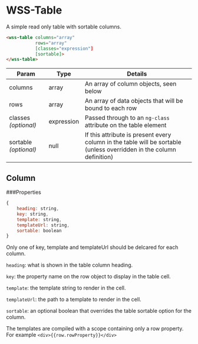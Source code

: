 WSS-Table
=========

A simple read only table with sortable columns.

``` html
<wss-table columns="array"
           rows="array"
           [classes="expression"]
           [sortable]>
</wss-table>
```

Param | Type | Details
------|------|--------
columns|array|An array of column objects, seen below
rows|array|An array of data objects that will be bound to each row
classes *(optional)*|expression|Passed through to an `ng-class` attribute on the table element
sortable *(optional)*|null|If this attribute is present every column in the table will be sortable (unless overridden in the column definition) 


Column
------
###Properties
``` javascript
{
    heading: string,
    key: string,
    template: string,
    templateUrl: string,
    sortable: boolean
}
```
Only one of key, template and templateUrl should be delcared for each column.

`heading`: what is shown in the table column heading.

`key`: the property name on the row object to display in the table cell.

`template`: the template string to render in the cell.

`templateUrl`:  the path to a template to render in the cell.

`sortable`: an optional boolean that overrides the table sortable option for the column.

The templates are compiled with a scope containing only a row property.
For example `<div>{{row.rowProperty}}</div>`
    